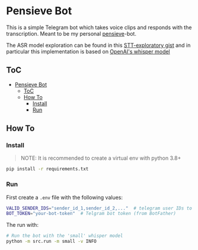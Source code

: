 # Pensieve Bot

This is a simple Telegram bot which takes voice clips and responds with the
transcription.
Meant to be my personal [pensieve](https://harrypotter.fandom.com/wiki/Pensieve)-bot.

The ASR model exploration can be found in this
[STT-exploratory gist](https://gist.github.com/jmrf/9d84e77fc180996198d8a93258904a9f)
and in particular this implementation is based on
[OpenAI's whisper model](https://github.com/openai/whisper)


## ToC

<!--ts-->
* [Pensieve Bot](#pensieve-bot)
   * [ToC](#toc)
   * [How To](#how-to)
      * [Install](#install)
      * [Run](#run)

<!-- Created by https://github.com/ekalinin/github-markdown-toc -->
<!-- Added by: ubuntu, at: Thu Sep 29 20:00:14 UTC 2022 -->

<!--te-->

## How To

### Install

> NOTE: It is recommended to create a virtual env with python 3.8+

```bash
pip install -r requirements.txt
```

### Run

First create a `.env` file with the following values:

```bash
VALID_SENDER_IDS="sender_id_1,sender_id_2,..."  # telegram user IDs to which the bot replies
BOT_TOKEN="your-bot-token"  # Telgram bot token (from BotFather)
```

The run with:
```bash
# Run the bot with the 'small' whisper model
python -m src.run -m small -v INFO
```
